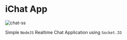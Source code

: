# iChat App

![chat-ss](https://user-images.githubusercontent.com/82182042/114348474-30b3a500-9b84-11eb-9b76-eca44c083508.PNG)




Simple `NodeJS` Realtime Chat Application using `Socket.IO`

